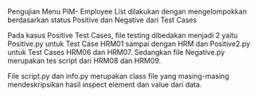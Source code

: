 Pengujian Menu PIM- Employee List dilakukan dengan mengelompokkan berdasarkan status Positive dan Negative dari Test Cases

Pada kasus Positive Test Cases, file testing dibedakan menjadi 2 yaitu Positive.py untuk Test Case HRM01 sampai dengan HRM dan Positive2.py untuk Test Cases HRM06 dan HRM07. Sedangkan file Negative.py merupakan tes script dari HRM08 dan HRM09.

File script.py dan info.py merupakan class file yang masing-masing mendeskripsikan hasil inspect element dan value dari data.